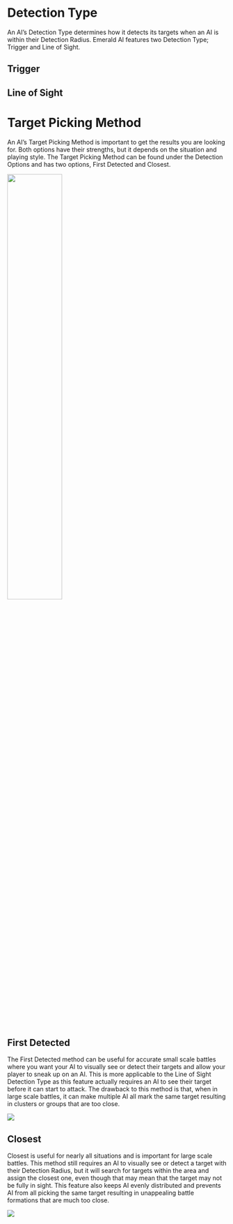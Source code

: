 # Detection Type
An AI’s Detection Type determines how it detects its targets when an AI is within their Detection Radius. Emerald AI features two Detection Type; Trigger and Line of Sight.

## Trigger


## Line of Sight


# Target Picking Method
An AI’s Target Picking Method is important to get the results you are looking for. Both options have their strengths, but it depends on the situation and playing style. The Target Picking Method can be found under the Detection Options and has two options, First Detected and Closest.

<img src="https://i.imgur.com/VdGd2NQ.png" width="50%">

## First Detected
The First Detected method can be useful for accurate small scale battles where you want your AI to visually see or detect their targets and allow your player to sneak up on an AI. This is more applicable to the Line of Sight Detection Type as this feature actually requires an AI to see their target before it can start to attack. The drawback to this method is that, when in large scale battles, it can make multiple AI all mark the same target resulting in clusters or groups that are too close.

![](https://i.imgur.com/waytpOY.gif)

## Closest
Closest is useful for nearly all situations and is important for large scale battles. This method still requires an AI to visually see or detect a target with their Detection Radius, but it will search for targets within the area and assign the closest one, even though that may mean that the target may not be fully in sight. This feature also keeps AI evenly distributed and prevents AI from all picking the same target resulting in unappealing battle formations that are much too close. 

![](https://i.imgur.com/qLc5o1M.gif)